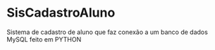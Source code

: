 # SisCadastroAluno
Sistema de cadastro de aluno que faz conexão a um banco de dados MySQL feito em PYTHON
